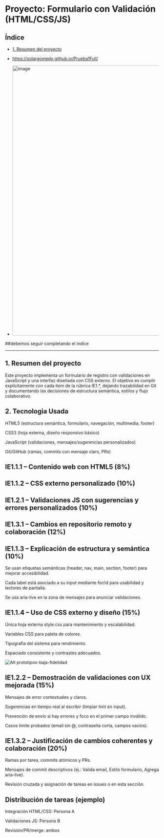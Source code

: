 # Proyecto: Formulario con Validación (HTML/CSS/JS)

## Índice

* [1. Resumen del proyecto](#1-resumen-del-proyecto)
* https://solargomedo.github.io/Prueba1Full/

* <img width="882" height="885" alt="image" src="https://github.com/user-attachments/assets/16b8142a-8886-448e-a971-2b183be33eee" />

##debemos seguir completando el indice 

***


## 1. Resumen del proyecto


Este proyecto implementa un formulario de registro con validaciones en JavaScript y una interfaz diseñada con CSS externo. 
El objetivo es cumplir explícitamente con cada ítem de la rúbrica IE1.*, 
dejando trazabilidad en Git y documentando las decisiones de estructura semántica, 
estilos y flujo colaborativo. 



## 2. Tecnologia Usada

HTML5 (estructura semántica, formulario, navegación, multimedia, footer)

CSS3 (hoja externa, diseño responsivo básico)

JavaScript (validaciones, mensajes/sugerencias personalizados)

Git/GitHub (ramas, commits con mensaje claro, PRs)


## IE1.1.1 – Contenido web con HTML5 (8%)


## IE1.1.2 – CSS externo personalizado (10%)


## IE1.2.1 – Validaciones JS con sugerencias y errores personalizados (10%)



## IE1.3.1 – Cambios en repositorio remoto y colaboración (12%)



## IE1.1.3 – Explicación de estructura y semántica (10%)

Se usan etiquetas semánticas (header, nav, main, section, footer) para mejorar accesibilidad.

Cada label está asociado a su input mediante for/id para usabilidad y lectores de pantalla.

Se usa aria-live en la zona de mensajes para anunciar validaciones.



## IE1.1.4 – Uso de CSS externo y diseño (15%)

Única hoja externa style.css para mantenimiento y escalabilidad.

Variables CSS para paleta de colores.

Tipografía del sistema para rendimiento.

Espaciado consistente y contrastes adecuados.




![Alt prototipos-baja-fidelidad]()



## IE1.2.2 – Demostración de validaciones con UX mejorada (15%)

Mensajes de error contextuales y claros.

Sugerencias en tiempo real al escribir (limpiar hint en input).

Prevención de envío si hay errores y foco en el primer campo inválido.

Casos límite probados (email sin @, contraseña corta, campos vacíos).



## IE1.3.2 – Justificación de cambios coherentes y colaboración (20%)

Ramas por tarea, commits atómicos y PRs.

Mensajes de commit descriptivos (ej.: Valida email, Estilo formulario, Agrega aria-live).

Revisión cruzada y asignación de tareas en issues o en esta sección.

## Distribución de tareas (ejemplo)

Integración HTML/CSS: Persona A

Validaciones JS: Persona B

Revisión/PR/merge: ambos

